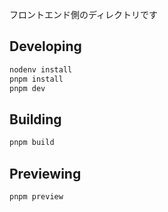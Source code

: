フロントエンド側のディレクトリです

## Developing

```bash
nodenv install
pnpm install
pnpm dev
```

## Building

```bash
pnpm build
```

## Previewing

```bash
pnpm preview
```
